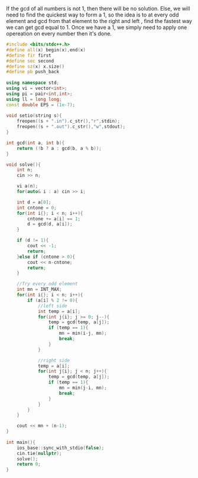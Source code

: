 If the gcd of all numbers is not 1, then there will be no solution. Else, we will need to find the quickest way to form a 1, so the idea is to at every odd element and gcd from that element to the right and left , find the fastest way we can get gcd equal to 1. Once we have a 1, we simply need to apply one opereation on every number then it's done.
```cpp
#include <bits/stdc++.h>
#define all(x) begin(x),end(x)
#define fir first
#define sec second
#define sz(x) x.size()
#define pb push_back
 
using namespace std;
using vi = vector<int>;
using pi = pair<int,int>;
using ll = long long;
const double EPS = (1e-7);
 
void setio(string s){
	freopen((s + ".in").c_str(),"r",stdin);
	freopen((s + ".out").c_str(),"w",stdout);
}

int gcd(int a, int b){
    return (!b ? a : gcd(b, a % b));
}

void solve(){
    int n;
    cin >> n;

    vi a(n);
    for(auto& i : a) cin >> i;

    int d = a[0];
    int cntone = 0;
    for(int i{}; i < n; i++){
        cntone += a[i] == 1;
        d = gcd(d, a[i]);
    }

    if (d != 1){
        cout << -1; 
        return;
    }else if (cntone > 0){
        cout << n-cntone;
        return;
    }

    //Try every odd element
    int mn = INT_MAX;
    for(int i{}; i < n; i++){
        if (a[i] % 2 != 0){
            //left side
            int temp = a[i];
            for(int j{i}; j >= 0; j--){
                temp = gcd(temp, a[j]);
                if (temp == 1){
                    mn = min(i-j, mn);
                    break;
                }
            }

            //right side
            temp = a[i];
            for(int j{i}; j < n; j++){
                temp = gcd(temp, a[j]);
                if (temp == 1){
                    mn = min(j-i, mn);
                    break;
                }
            }
        }
    }

    cout << mn + (n-1);
}
 
int main(){
	ios_base::sync_with_stdio(false);
	cin.tie(nullptr);
    solve();
	return 0;
}
```